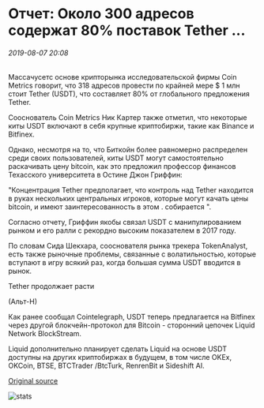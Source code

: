 # Отчет: Около 300 адресов содержат 80% поставок Tether ...

###### 2019-08-07 20:08

Массачусетс основе крипторынка исследовательской фирмы Coin Metrics говорит, что 318 адресов провести по крайней мере $ 1 млн стоит Tether (USDT), что составляет 80% от глобального предложения Tether.

Сооснователь Coin Metrics Ник Картер также отметил, что некоторые киты USDT включают в себя крупные криптобиржи, такие как Binance и Bitfinex.

Однако, несмотря на то, что Биткойн более равномерно распределен среди своих пользователей, киты USDT могут самостоятельно раскачивать цену bitcoin, как это предложил профессор финансов Техасского университета в Остине Джон Гриффин:

"Концентрация Tether предполагает, что контроль над Tether находится в руках нескольких центральных игроков, которые могут качать цены bitcoin, и имеют заинтересованность в этом . собирается ".

Согласно отчету, Гриффин якобы связал USDT с манипулированием рынком и его ралли с рекордно высоким показателем в 2017 году.

По словам Сида Шекхара, сооснователя рынка трекера TokenAnalyst, есть также рыночные проблемы, связанные с волатильностью, которые вступают в игру всякий раз, когда большая сумма USDT вводится в рынок.

Tether продолжает расти

(Альт-Н)

Как ранее сообщал Cointelegraph, USDT теперь предлагается на Bitfinex через другой блокчейн-протокол для Bitcoin - сторонний цепочек Liquid Network BlockStream.

Liquid дополнительно планирует сделать Liquid на основе USDT доступны на других криптобиржах в будущем, в том числе OKEx, OKCoin, BTSE, BTCTrader /BtcTurk, RenrenBit и Sideshift AI.

[Original source](https://cointelegraph.com/news/report-around-300-addresses-contain-80-of-tether-supply)

![stats](https://c.statcounter.com/11760860/0/a89fa40b/1/ "stats")